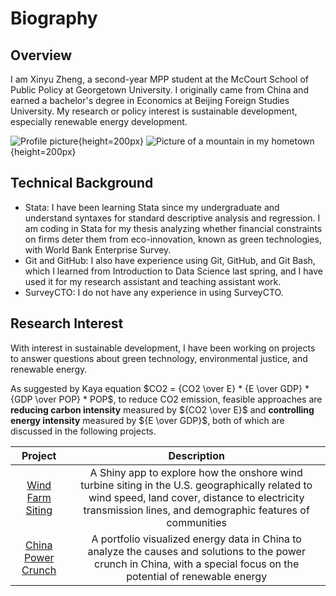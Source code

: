 # Biography

## Overview
I am Xinyu Zheng, a second-year MPP student at the McCourt School of Public Policy at Georgetown University. I originally came from China and earned a bachelor's degree in Economics at Beijing Foreign Studies University. My research or policy interest is sustainable development, especially renewable energy development. 

![Profile picture](img/profile_picture.jpg){height=200px} ![Picture of a mountain in my hometown](img/hometown.jpg){height=200px}

## Technical Background
* Stata: I have been learning Stata since my undergraduate and understand syntaxes for standard descriptive analysis and regression. I am coding in Stata for my thesis analyzing whether financial constraints on firms deter them from eco-innovation, known as green technologies, with World Bank Enterprise Survey. 
* Git and GitHub: I also have experience using Git, GitHub, and Git Bash, which I learned from Introduction to Data Science last spring, and I have used it for my research assistant and teaching assistant work.
* SurveyCTO: I do not have any experience in using SurveyCTO.

## Research Interest
With interest in sustainable development, I have been working on projects to answer questions about green technology, environmental justice, and renewable energy.

As suggested by Kaya equation $CO2 = {CO2 \over E} * {E \over GDP} * {GDP \over POP} * POP$, to reduce CO2 emission, feasible approaches are **reducing carbon intensity** measured by ${CO2 \over E}$ and **controlling energy intensity** measured by ${E \over GDP}$, both of which are discussed in the following projects.

|       Project      |                                  Description                                  |
|:------------------:|:-----------------------------------------------------------------------------:|
| [Wind Farm Siting](https://github.com/XZXinyuZheng/onshore_wind_turbine_gis_project)  | A Shiny app to explore how the onshore wind turbine siting in the U.S. geographically related to wind speed, land cover, distance to electricity transmission lines, and demographic features of communities |
| [China Power Crunch](https://github.com/XZXinyuZheng/data_viz_china_power_crunch) | A portfolio visualized energy data in China to analyze the causes and solutions to the power crunch in China, with a special focus on the potential of renewable energy |

